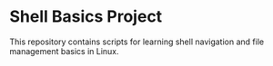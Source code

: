 # Shell Basics Project
This repository contains scripts for learning shell navigation and file management basics in Linux.

